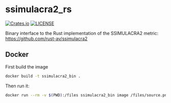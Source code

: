 # ssimulacra2_rs

[![Crates.io](https://img.shields.io/crates/v/ssimulacra2_rs?style=for-the-badge)](https://crates.io/crates/ssimulacra2_rs)
[![LICENSE](https://img.shields.io/crates/l/ssimulacra2_rs?style=for-the-badge)](https://github.com/rust-av/ssimulacra2_bin/blob/main/LICENSE)

Binary interface to the Rust implementation of the SSIMULACRA2 metric: <https://github.com/rust-av/ssimulacra2>

## Docker

First build the image

```bash
docker build -t ssimulacra2_bin .
```

Then run it:

```bash
docker run --rm -v $(PWD):/files ssimulacra2_bin image /files/source.png /files/distorted.png
```
